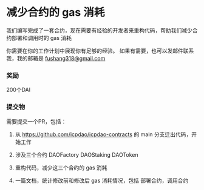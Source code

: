 # 减少合约的 gas 消耗

我们编写完成了一套合约，现在需要有经验的开发者来重构代码，帮助我们减少合约部署和调用时的 gas 消耗

你需要在你的工作计划中展现你有足够的经验。
如果有需要，也可以发邮件联系我，我的邮箱是 fushang318@gmail.com

### 奖励

200个DAI

### 提交物

需要提交一个PR，包括：
1. 从 https://github.com/icpdao/icpdao-contracts 的 main 分支迁出代码，开始工作

2. 涉及三个合约 DAOFactory DAOStaking DAOToken

3. 重构代码，减少这三个合约的 gas 消耗

4. 一篇文档，统计修改前和修改后 gas 消耗情况，包括 部署合约，调用合约
